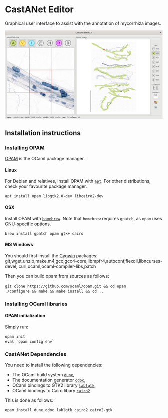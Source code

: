 # CastANet Editor

Graphical user interface to assist with the annotation of mycorrhiza images.

![](doc/castanet-editor.png)

## Installation instructions

### Installing OPAM

[OPAM](https://opam.ocaml.org/) is the OCaml package manager.

#### Linux

For Debian and relatives, install OPAM with [`apt`](https://salsa.debian.org/apt-team/apt).
For other distributions, check your favourite package manager.

```
apt install opam libgtk2.0-dev libcairo2-dev
```

#### OSX

Install OPAM with [`homebrew`](https://brew.sh/). Note that `homebrew` 
requires `gpatch`, as `opam` uses GNU-specific options.

```
brew install gpatch opam gtk+ cairo
```

#### MS Windows

You should first install the [Cygwin](https://www.cygwin.com/) packages:
git,wget,unzip,make,m4,gcc,gcc4-core,libmpfr4,autoconf,flexdll,libncurses-devel,
curl,ocaml,ocaml-compiler-libs,patch

Then you can build opam from sources as follows:

```
git clone https://github.com/ocaml/opam.git && cd opam
./configure && make && make install && cd ..
```


### Installing OCaml libraries

#### OPAM initialization

Simply run:

```
opam init
eval `opam config env`
```

### CastANet Dependencies

You need to install the following dependencies:

- The OCaml build system [`dune`](https://opam.ocaml.org/packages/dune/),
- The documentation generator [`odoc`](https://opam.ocaml.org/packages/odoc/),
- OCaml bindings to GTK2 library [`lablgtk`](https://opam.ocaml.org/packages/lablgtk/),
- OCaml bindings to Cairo libary [`cairo2`](https://opam.ocaml.org/packages/cairo2/)

This is done as follows:

```
opam install dune odoc lablgtk cairo2 cairo2-gtk
```

